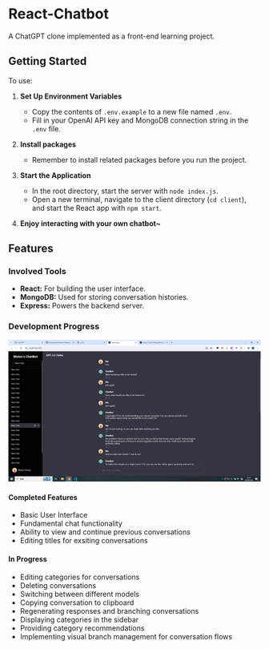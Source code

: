 # React-Chatbot

A ChatGPT clone implemented as a front-end learning project.

## Getting Started

To use: 

1. **Set Up Environment Variables**
   - Copy the contents of `.env.example` to a new file named `.env`.
   - Fill in your OpenAI API key and MongoDB connection string in the `.env` file.

2. **Install packages**
    - Remember to install related packages before you run the project. 

3. **Start the Application**
   - In the root directory, start the server with `node index.js`.
   - Open a new terminal, navigate to the client directory (`cd client`), and start the React app with `npm start`.

4. **Enjoy interacting with your own chatbot~**

## Features

### Involved Tools

- **React:** For building the user interface.
- **MongoDB:** Used for storing conversation histories.
- **Express:** Powers the backend server.

### Development Progress

![Alt text](image.png)

#### Completed Features

- Basic User Interface
- Fundamental chat functionality
- Ability to view and continue previous conversations
- Editing titles for exsiting conversations

#### In Progress

- Editing categories for conversations
- Deleting conversations
- Switching between different models
- Copying conversation to clipboard
- Regenerating responses and branching conversations
- Displaying categories in the sidebar
- Providing category recommendations
- Implementing visual branch management for conversation flows